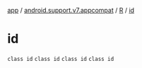 [app](../../../index.md) / [android.support.v7.appcompat](../../index.md) / [R](../index.md) / [id](.)

# id

`class id`
`class id`
`class id`
`class id`